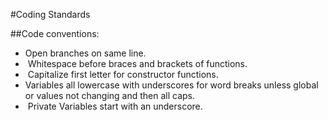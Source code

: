 #Coding Standards

##Code conventions:

* Open branches on same line.
*  Whitespace before braces and brackets of functions.
*  Capitalize first letter for constructor functions.
*  Variables all lowercase with underscores for word breaks unless global or values not changing and then all caps.
*  Private Variables start with an underscore.
